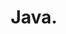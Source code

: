 ---
layout: list
type: category
title: Java.
slug: java
sidebar: true
order: 4
description: >
    Java 관련
---